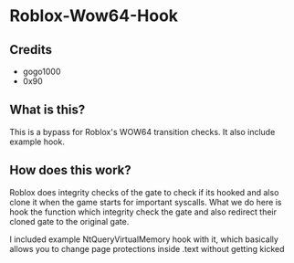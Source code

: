 # Roblox-Wow64-Hook
## Credits
* gogo1000
* 0x90

## What is this?
This is a bypass for Roblox's WOW64 transition checks.
It also include example hook.

## How does this work?
Roblox does integrity checks of the gate to check if its hooked and also clone it when the game starts for important syscalls.
What we do here is hook the function which integrity check the gate and also redirect their cloned gate to the original gate.

I included example NtQueryVirtualMemory hook with it, which basically allows you to change page protections inside .text without getting kicked

